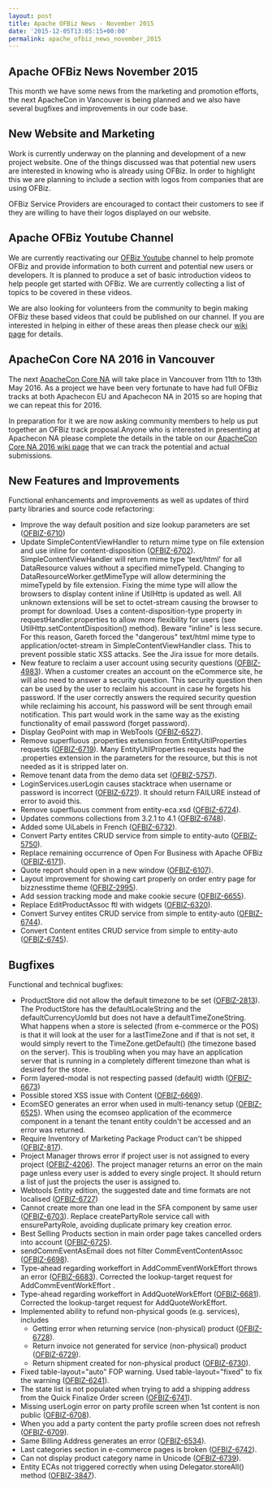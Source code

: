 ```yaml
---
layout: post
title: Apache OFBiz News - November 2015
date: '2015-12-05T13:05:15+00:00'
permalink: apache_ofbiz_news_november_2015
---
```

<h2>Apache OFBiz News November 2015</h2>
This month we have some news from the marketing and promotion efforts, the next ApacheCon in Vancouver is being planned and we also have several bugfixes and improvements in our code base.

<!--more-->
<h2>New Website and Marketing</h2>
Work is currently underway on the planning and development of a new project website. One of the things discussed was that potential new users are interested in knowing who is already using OFBiz. In order to highlight this we are planning to include a section with logos from companies that are using OFBiz.<p></p> 
OFBiz Service Providers are encouraged to contact their customers to see if they are willing to have their logos displayed on our website.
<h2>Apache OFBiz Youtube Channel</h2>
We are currently reactivating our  <a href="https://www.youtube.com/user/ofbiz">OFBiz Youtube</a> channel to help promote OFBiz and provide information to both current and potential new users or developers. It is planned to produce a set of basic introduction videos to help people get started with OFBiz.  We are currently collecting a list of topics to be covered in these videos.<p></p>
We are also looking for volunteers from the community to begin making OFBiz these based videos that could be published on our channel. If you are interested in helping in either of these areas then please check our  <a href="https://cwiki.apache.org/confluence/display/OFBIZ/OFBiz+Youtube+Channel">wiki page</a> for details.
<h2>ApacheCon Core NA 2016 in Vancouver</h2>
The next  <a href="http://events.linuxfoundation.org/events/apachecon-north-america">ApacheCon Core NA</a> will take place in Vancouver from 11th to 13th May 2016. As a project we have been very fortunate to have had full OFBiz tracks at both Apachecon EU and Apachecon NA in 2015 so are hoping that we can repeat this for 2016.<p></p>
In preparation for it we are now asking community members to help us put together an OFBiz track proposal.Anyone who is interested in presenting at Apachecon NA please complete the details in the table on our  <a href="https://cwiki.apache.org/confluence/display/OFBIZ/Apachecon+NA+2016">ApacheCon Core NA 2016 wiki page</a> that we can track the potential and actual submissions. 
<h2>New Features and Improvements</h2>
Functional enhancements and improvements as well as updates of third party libraries and source code refactoring:
<ul>
	<li>Improve the way default position and size lookup parameters are set (<a href="https://issues.apache.org/jira/browse/OFBIZ-6710">OFBIZ-6710</a>)</li>
	<li>Update SimpleContentViewHandler to return mime type on file extension and use inline for content-disposition (<a href="https://issues.apache.org/jira/browse/OFBIZ-6702">OFBIZ-6702</a>). SimpleContentViewHandler will return mime type 'text/html' for all DataResource values without a specified mimeTypeId. Changing to DataResourceWorker.getMimeType will allow determining the mimeTypeId by file extension. Fixing the mime type will allow the browsers to display content inline if UtilHttp is updated as well. All unknown extensions will be set to octet-stream causing the browser to prompt for download. Uses a content-disposition-type property in requestHandler.properties to allow more flexibility for users (see UtilHttp.setContentDisposition() method). Beware "inline" is less secure. For this reason, Gareth forced the "dangerous" text/html mime type to application/octet-stream in SimpleContentViewHandler class. This to prevent possible static XSS attacks. See the Jira issue for more details.</li>
	<li>New feature to reclaim a user account using security questions (<a href="https://issues.apache.org/jira/browse/OFBIZ-4983">OFBIZ-4983</a>). When a customer creates an account on the eCommerce site, he will also need to answer a security question. This security question then can be used by the user to reclaim his account in case he forgets his password. If the user correctly answers the required security question while reclaiming his account, his password will be sent through email notification. This part would work in the same way as the existing functionality of email password (forget password).</li>
	<li>Display GeoPoint with map in WebTools (<a href="https://issues.apache.org/jira/browse/OFBIZ-6527">OFBIZ-6527</a>).</li>
	<li>Remove superfluous .properties extension from EntityUtilProperties requests (<a href="https://issues.apache.org/jira/browse/OFBIZ-6719">OFBIZ-6719</a>). Many EntityUtilProperties requests had the .properties extension in the parameters for the resource, but this is not needed as it is stripped later on.</li>
	<li>Remove tenant data from the demo data set (<a href="https://issues.apache.org/jira/browse/OFBIZ-5757">OFBIZ-5757</a>).</li>
	<li>LoginServices.userLogin causes stacktrace when username or password is incorrect (<a href="https://issues.apache.org/jira/browse/OFBIZ-6721">OFBIZ-6721</a>). It should return FAILURE instead of error to avoid this.</li>
	<li>Remove superfluous comment from entity-eca.xsd (<a href="https://issues.apache.org/jira/browse/OFBIZ-6724">OFBIZ-6724</a>).</li>
	<li>Updates commons collections from 3.2.1 to 4.1 (<a href="https://issues.apache.org/jira/browse/OFBIZ-6748">OFBIZ-6748</a>).</li>
	<li>Added some UiLabels in French (<a href="https://issues.apache.org/jira/browse/OFBIZ-6732">OFBIZ-6732</a>).</li>
	<li>Convert Party entites CRUD service from simple to entity-auto (<a href="https://issues.apache.org/jira/browse/OFBIZ-5750">OFBIZ-5750</a>).</li>
	<li>Replace remaining occurrence of Open For Business with Apache OFBiz (<a href="https://issues.apache.org/jira/browse/OFBIZ-6171">OFBIZ-6171</a>).</li>
	<li>Quote report should open in a new window (<a href="https://issues.apache.org/jira/browse/OFBIZ-6107">OFBIZ-6107</a>).</li>
	<li>Layout improvement for showing cart properly on order entry page for bizznesstime theme (<a href="https://issues.apache.org/jira/browse/OFBIZ-2995">OFBIZ-2995</a>).</li>
	<li>Add session tracking mode and make cookie secure (<a href="https://issues.apache.org/jira/browse/OFBIZ-6655">OFBIZ-6655</a>).</li>
	<li>Replace EditProductAssoc ftl with widgets (<a href="https://issues.apache.org/jira/browse/OFBIZ-6320">OFBIZ-6320</a>).</li>
	<li>Convert Survey entites CRUD service from simple to entity-auto (<a href="https://issues.apache.org/jira/browse/OFBIZ-6744">OFBIZ-6744</a>).</li>
	<li>Convert Content entites CRUD service from simple to entity-auto (<a href="https://issues.apache.org/jira/browse/OFBIZ-6745">OFBIZ-6745</a>).</li>
</ul>
<h2>Bugfixes</h2>
Functional and technical bugfixes:
<ul>
	<li>ProductStore did not allow the default timezone to be set (<a href="https://issues.apache.org/jira/browse/OFBIZ-2813">OFBIZ-2813</a>). The ProductStore has the defaultLocaleString and the defaultCurrencyUomId but does not have a defaultTimeZoneString. What happens when a store is selected (from e-commerce or the POS) is that it will look at the user for a lastTimeZone and if that is not set, it would simply revert to the TimeZone.getDefault() (the timezone based on the server). This is troubling when you may have an application server that is running in a completely different timezone than what is desired for the store.</li>
	<li>Form layered-modal is not respecting passed (default) width (<a href="https://issues.apache.org/jira/browse/OFBIZ-6673">OFBIZ-6673</a>)</li>
	<li>Possible stored XSS issue with Content (<a href="https://issues.apache.org/jira/browse/OFBIZ-6669">OFBIZ-6669</a>).</li>
	<li>EcomSEO generates an error when used in multi-tenancy setup (<a href="https://issues.apache.org/jira/browse/OFBIZ-6525">OFBIZ-6525</a>). When using the ecomseo application of the ecommerce component in a tenant the tenant entity couldn't be accessed and an error was returned.</li>
	<li>Require Inventory of Marketing Package Product can't be shipped (<a href="https://issues.apache.org/jira/browse/OFBIZ-817">OFBIZ-817</a>).</li>
	<li>Project Manager throws error if project user is not assigned to every project (<a href="https://issues.apache.org/jira/browse/OFBIZ-4206">OFBIZ-4206</a>). The project manager returns an error on the main page unless every user is added to every single project. It should return a list of just the projects the user is assigned to.</li>
	<li>Webtools Entity edition, the suggested date and time formats are not localised (<a href="https://issues.apache.org/jira/browse/OFBIZ-6727">OFBIZ-6727</a>)</li>
	<li>Cannot create more than one lead in the SFA component by same user (<a href="https://issues.apache.org/jira/browse/OFBIZ-6703">OFBIZ-6703</a>). Replace createPartyRole service call with ensurePartyRole, avoiding duplicate primary key creation error.</li>
	<li>Best Selling Products section in main order page takes cancelled orders into account (<a href="https://issues.apache.org/jira/browse/OFBIZ-6725">OFBIZ-6725</a>).</li>
	<li>sendCommEventAsEmail does not filter CommEventContentAssoc (<a href="https://issues.apache.org/jira/browse/OFBIZ-6698">OFBIZ-6698</a>).</li>
	<li>Type-ahead regarding workeffort in AddCommEventWorkEffort throws an error (<a href="https://issues.apache.org/jira/browse/OFBIZ-6683">OFBIZ-6683</a>). Corrected the lookup-target request for AddCommEventWorkEffort .</li>
	<li>Type-ahead regarding workeffort in AddQuoteWorkEffort (<a href="https://issues.apache.org/jira/browse/OFBIZ-6681">OFBIZ-6681</a>). Corrected the lookup-target request for AddQuoteWorkEffort.</li>
	<li>Implemented ability to refund non-physical goods (e.g. services), includes
<ul>
	<li>Getting error when returning service (non-physical) product (<a href="https://issues.apache.org/jira/browse/OFBIZ-6728">OFBIZ-6728</a>).</li>
	<li>Return invoice not generated for service (non-physical) product (<a href="https://issues.apache.org/jira/browse/OFBIZ-6729">OFBIZ-6729</a>).</li>
	<li>Return shipment created for non-physical product (<a href="https://issues.apache.org/jira/browse/OFBIZ-6730">OFBIZ-6730</a>).</li>
</ul>
</li>
	<li>Fixed table-layout="auto" FOP warning. Used table-layout="fixed" to fix the warning (<a href="https://issues.apache.org/jira/browse/OFBIZ-6241">OFBIZ-6241</a>).</li>
	<li>The state list is not populated when trying to add a shipping address from the Quick Finalize Order screen (<a href="https://issues.apache.org/jira/browse/OFBIZ-6741">OFBIZ-6741</a>).</li>
	<li>Missing userLogin error on party profile screen when 1st content is non public (<a href="https://issues.apache.org/jira/browse/OFBIZ-6708">OFBIZ-6708</a>).</li>
	<li>When you add a party content the party profile screen does not refresh (<a href="https://issues.apache.org/jira/browse/OFBIZ-6709">OFBIZ-6709</a>).</li>
	<li>Same Billing Address generates an error (<a href="https://issues.apache.org/jira/browse/OFBIZ-6534">OFBIZ-6534</a>).</li>
	<li>Last categories section in e-commerce pages is broken (<a href="https://issues.apache.org/jira/browse/OFBIZ-6742">OFBIZ-6742</a>).</li>
	<li>Can not display product category name in Unicode (<a href="https://issues.apache.org/jira/browse/OFBIZ-6739">OFBIZ-6739</a>).</li>
	<li>Entity ECAs not triggered correctly when using Delegator.storeAll() method (<a href="https://issues.apache.org/jira/browse/OFBIZ-3847">OFBIZ-3847</a>).</li>
</ul>
